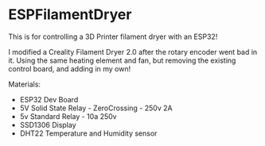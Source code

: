 # ESPFilamentDryer

This is for controlling a 3D Printer filament dryer with an ESP32!

I modified a Creality Filament Dryer 2.0 after the rotary encoder went bad in it. Using the same heating element and fan, but removing the existing control board, and adding in my own!

Materials:

- ESP32 Dev Board
- 5V Solid State Relay - ZeroCrossing - 250v 2A
- 5v Standard Relay - 10a 250v
- SSD1306 Display
- DHT22 Temperature and Humidity sensor

